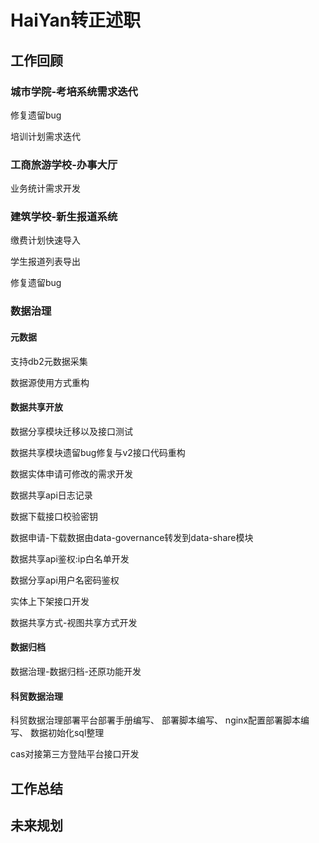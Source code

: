 # HaiYan转正述职
## 工作回顾
### 城市学院-考培系统需求迭代
修复遗留bug

培训计划需求迭代

### 工商旅游学校-办事大厅
业务统计需求开发

### 建筑学校-新生报道系统
缴费计划快速导入  

学生报道列表导出

修复遗留bug

### 数据治理
#### 元数据
支持db2元数据采集

数据源使用方式重构  

#### 数据共享开放
数据分享模块迁移以及接口测试
  
数据共享模块遗留bug修复与v2接口代码重构

数据实体申请可修改的需求开发 

数据共享api日志记录

数据下载接口校验密钥  

数据申请-下载数据由data-governance转发到data-share模块  
 
数据共享api鉴权:ip白名单开发  
  
数据分享api用户名密码鉴权 

实体上下架接口开发  
  
数据共享方式-视图共享方式开发  

#### 数据归档
数据治理-数据归档-还原功能开发  

#### 科贸数据治理
科贸数据治理部署平台部署手册编写、
部署脚本编写、
nginx配置部署脚本编写、
数据初始化sql整理  
  
cas对接第三方登陆平台接口开发


## 工作总结
## 未来规划
